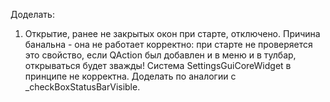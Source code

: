 Доделать:

1. Открытие, ранее не закрытых окон при старте, отключено. Причина банальна - она не работает корректно: при старте не проверяется это свойство, если QAction был добавлен и в меню и в тулбар, открываться будет зважды! Система SettingsGuiCoreWidget в принципе не корректна. Доделать по аналогии с _checkBoxStatusBarVisible.

